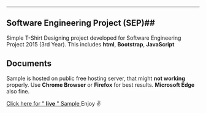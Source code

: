 ----------

## Software Engineering Project (SEP)##

Simple T-Shirt Designing project developed for Software Engineering Project 2015 (3rd Year). 
This includes **html**, **Bootstrap**, **JavaScript**

Documents
---------

Sample is hosted on public free hosting server, that might **not working** properly.
Use **Chrome Browser** or **Firefox** for best results. 
**Microsoft Edge** also fine. 

[Click here for " **live** " Sample ](http://kaushikshamantha.comli.com/Web%20Tool/HTML%20file.html)
Enjoy ✌️
